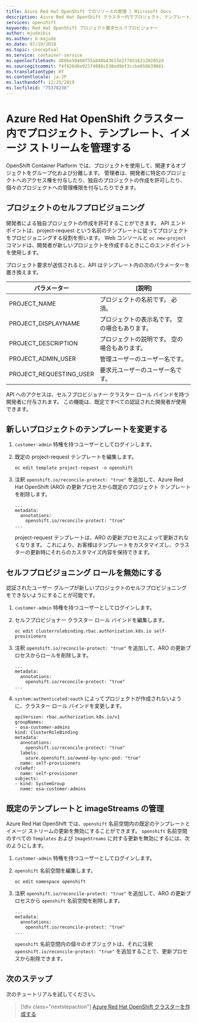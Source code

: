 ```yaml
---
title: Azure Red Hat OpenShift でのリソースの管理 | Microsoft Docs
description: Azure Red Hat OpenShift クラスター内でプロジェクト、テンプレート、イメージ ストリームを管理する
services: openshift
keywords: Red Hat OpenShift プロジェクト要求セルフプロビジョナー
author: mjudeikis
ms.author: b-majude
ms.date: 07/19/2019
ms.topic: conceptual
ms.service: container-service
ms.openlocfilehash: d88be50468f55a848b43613e1f7851621202052d
ms.sourcegitcommit: f4f626d6e92174086c530ed9bf3ccbe058639081
ms.translationtype: HT
ms.contentlocale: ja-JP
ms.lasthandoff: 12/25/2019
ms.locfileid: "75378230"
---
```

# <a name="manage-projects-templates-image-streams-in-an-azure-red-hat-openshift-cluster"></a>Azure Red Hat OpenShift クラスター内でプロジェクト、テンプレート、イメージ ストリームを管理する 

OpenShift Container Platform では、プロジェクトを使用して、関連するオブジェクトをグループ化および分離します。 管理者は、開発者に特定のプロジェクトへのアクセス権を付与したり、独自のプロジェクトの作成を許可したり、個々のプロジェクトへの管理権限を付与したりできます。

## <a name="self-provisioning-projects"></a>プロジェクトのセルフプロビジョニング

開発者による独自プロジェクトの作成を許可することができます。 API エンドポイントは、project-request という名前のテンプレートに従ってプロジェクトをプロビジョニングする役割を担います。 Web コンソールと `oc new-project` コマンドは、開発者が新しいプロジェクトを作成するときにこのエンドポイントを使用します。

プロジェクト要求が送信されると、API はテンプレート内の次のパラメーターを置き換えます。

| パラメーター               | [説明]                                    |
| ----------------------- | ---------------------------------------------- |
| PROJECT_NAME            | プロジェクトの名前です。 必須。             |
| PROJECT_DISPLAYNAME     | プロジェクトの表示名です。 空の場合もあります。 |
| PROJECT_DESCRIPTION     | プロジェクトの説明です。 空の場合もあります。  |
| PROJECT_ADMIN_USER      | 管理ユーザーのユーザー名です。       |
| PROJECT_REQUESTING_USER | 要求元ユーザーのユーザー名です。           |

API へのアクセスは、セルフプロビジョナー クラスター ロール バインドを持つ開発者に付与されます。 この機能は、既定ですべての認証された開発者が使用できます。

## <a name="modify-the-template-for-a-new-project"></a>新しいプロジェクトのテンプレートを変更する 

1. `customer-admin` 特権を持つユーザーとしてログインします。

2. 既定の project-request テンプレートを編集します。

   ```
   oc edit template project-request -n openshift
   ```

3. 注釈 `openshift.io/reconcile-protect: "true"` を追加して、Azure Red Hat OpenShift (ARO) の更新プロセスから既定のプロジェクト テンプレートを削除します。

   ```
   ...
   metadata:
     annotations:
       openshift.io/reconcile-protect: "true"
   ...
   ```

   project-request テンプレートは、ARO の更新プロセスによって更新されなくなります。 これにより、お客様はテンプレートをカスタマイズし、クラスターの更新時にそれらのカスタマイズ内容を保持できます。

## <a name="disable-the-self-provisioning-role"></a>セルフプロビジョニング ロールを無効にする

認証されたユーザー グループが新しいプロジェクトのセルフプロビジョニングをできないようにすることが可能です。

1. `customer-admin` 特権を持つユーザーとしてログインします。

2. セルフプロビジョナー クラスター ロール バインドを編集します。

   ```
   oc edit clusterrolebinding.rbac.authorization.k8s.io self-provisioners
   ```

3. 注釈 `openshift.io/reconcile-protect: "true"` を追加して、ARO の更新プロセスからロールを削除します。

   ```
   ...
   metadata:
     annotations:
       openshift.io/reconcile-protect: "true"
   ...
   ```

4. `system:authenticated:oauth` によってプロジェクトが作成されないように、クラスター ロール バインドを変更します。

   ```
   apiVersion: rbac.authorization.k8s.io/v1
   groupNames:
   - osa-customer-admins
   kind: ClusterRoleBinding
   metadata:
     annotations:
       openshift.io/reconcile-protect: "true"
     labels:
       azure.openshift.io/owned-by-sync-pod: "true"
     name: self-provisioners
   roleRef:
     name: self-provisioner
   subjects:
   - kind: SystemGroup
     name: osa-customer-admins
   ```

## <a name="manage-default-templates-and-imagestreams"></a>既定のテンプレートと imageStreams の管理

Azure Red Hat OpenShift では、`openshift` 名前空間内の既定のテンプレートとイメージ ストリームの更新を無効にすることができます。
`openshift` 名前空間のすべての `Templates` および `ImageStreams` に対する更新を無効にするには、次のようにします。

1. `customer-admin` 特権を持つユーザーとしてログインします。

2. `openshift` 名前空間を編集します。

   ```
   oc edit namespace openshift
   ```

3. 注釈 `openshift.io/reconcile-protect: "true"` を追加して、ARO の更新プロセスから `openshift` 名前空間を削除します。

   ```
   ...
   metadata:
     annotations:
       openshift.io/reconcile-protect: "true"
   ...
   ```

   `openshift` 名前空間内の個々のオブジェクトは、それに注釈 `openshift.io/reconcile-protect: "true"` を追加することで、更新プロセスから削除できます。

## <a name="next-steps"></a>次のステップ

次のチュートリアルを試してください。
> [!div class="nextstepaction"]
> [Azure Red Hat OpenShift クラスターを作成する](tutorial-create-cluster.md)
